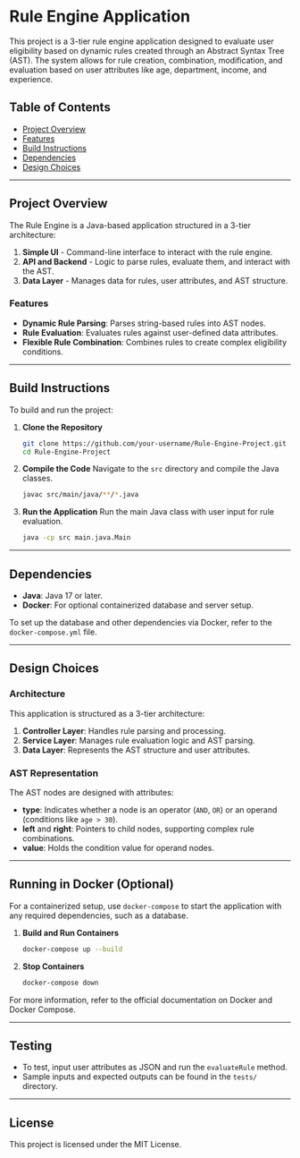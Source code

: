 # Rule Engine Application

This project is a 3-tier rule engine application designed to evaluate user eligibility based on dynamic rules created through an Abstract Syntax Tree (AST). The system allows for rule creation, combination, modification, and evaluation based on user attributes like age, department, income, and experience.

## Table of Contents
- [Project Overview](#project-overview)
- [Features](#features)
- [Build Instructions](#build-instructions)
- [Dependencies](#dependencies)
- [Design Choices](#design-choices)

---

## Project Overview

The Rule Engine is a Java-based application structured in a 3-tier architecture:
1. **Simple UI** - Command-line interface to interact with the rule engine.
2. **API and Backend** - Logic to parse rules, evaluate them, and interact with the AST.
3. **Data Layer** - Manages data for rules, user attributes, and AST structure.

### Features

- **Dynamic Rule Parsing**: Parses string-based rules into AST nodes.
- **Rule Evaluation**: Evaluates rules against user-defined data attributes.
- **Flexible Rule Combination**: Combines rules to create complex eligibility conditions.

---

## Build Instructions

To build and run the project:

1. **Clone the Repository**
    ```bash
    git clone https://github.com/your-username/Rule-Engine-Project.git
    cd Rule-Engine-Project
    ```

2. **Compile the Code**
    Navigate to the `src` directory and compile the Java classes.
    ```bash
    javac src/main/java/**/*.java
    ```

3. **Run the Application**
    Run the main Java class with user input for rule evaluation.
    ```bash
    java -cp src main.java.Main
    ```

---

## Dependencies

- **Java**: Java 17 or later.
- **Docker**: For optional containerized database and server setup.

To set up the database and other dependencies via Docker, refer to the `docker-compose.yml` file.

---

## Design Choices

### Architecture

This application is structured as a 3-tier architecture:
1. **Controller Layer**: Handles rule parsing and processing.
2. **Service Layer**: Manages rule evaluation logic and AST parsing.
3. **Data Layer**: Represents the AST structure and user attributes.

### AST Representation

The AST nodes are designed with attributes:
- **type**: Indicates whether a node is an operator (`AND`, `OR`) or an operand (conditions like `age > 30`).
- **left** and **right**: Pointers to child nodes, supporting complex rule combinations.
- **value**: Holds the condition value for operand nodes.

---

## Running in Docker (Optional)

For a containerized setup, use `docker-compose` to start the application with any required dependencies, such as a database.

1. **Build and Run Containers**
    ```bash
    docker-compose up --build
    ```

2. **Stop Containers**
    ```bash
    docker-compose down
    ```

For more information, refer to the official documentation on Docker and Docker Compose.

---

## Testing

- To test, input user attributes as JSON and run the `evaluateRule` method.
- Sample inputs and expected outputs can be found in the `tests/` directory.

---

## License

This project is licensed under the MIT License.

